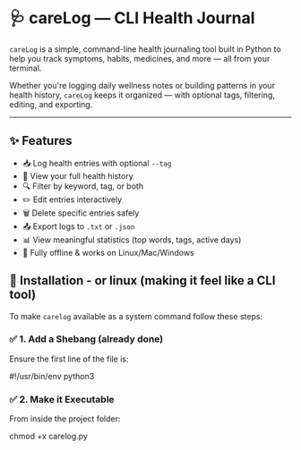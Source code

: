 # 🩺 careLog — CLI Health Journal

`careLog` is a simple, command-line health journaling tool built in Python to help you track symptoms, habits, medicines, and more — all from your terminal.

Whether you're logging daily wellness notes or building patterns in your health history, `careLog` keeps it organized — with optional tags, filtering, editing, and exporting.

---

## ✨ Features

- 📥 Log health entries with optional `--tag`
- 📖 View your full health history
- 🔍 Filter by keyword, tag, or both
- ✏️ Edit entries interactively
- 🗑️ Delete specific entries safely
- 📤 Export logs to `.txt` or `.json`
- 📊 View meaningful statistics (top words, tags, active days)
- 🧠 Fully offline & works on Linux/Mac/Windows


## 🧰 Installation - or linux (making it feel like a CLI tool)

To make `carelog` available as a system command follow these steps:

### ✅ 1. Add a Shebang (already done)

Ensure the first line of the file is:

#!/usr/bin/env python3


### ✅ 2. Make it Executable

From inside the project folder:

chmod +x carelog.py
